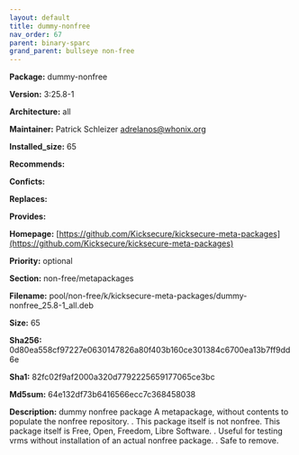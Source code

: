 ```yaml
---
layout: default
title: dummy-nonfree
nav_order: 67
parent: binary-sparc
grand_parent: bullseye non-free
---
```


**Package:** dummy-nonfree

**Version:** 3:25.8-1

**Architecture:**  all

**Maintainer:**  Patrick Schleizer <adrelanos@whonix.org>

**Installed_size:**  65

**Recommends:**  

**Conficts:**  

**Replaces:**  

**Provides:**  

**Homepage:**  [https://github.com/Kicksecure/kicksecure-meta-packages](https://github.com/Kicksecure/kicksecure-meta-packages)

**Priority:**  optional

**Section:** non-free/metapackages

**Filename:**  pool/non-free/k/kicksecure-meta-packages/dummy-nonfree_25.8-1_all.deb

**Size:**  65

**Sha256:**  0d80ea558cf97227e0630147826a80f403b160ce301384c6700ea13b7ff9dd6e

**Sha1:**  82fc02f9af2000a320d7792225659177065ce3bc

**Md5sum:**  64e132df73b6416566ecc7c368458038

**Description:** dummy nonfree package
 A metapackage, without contents to populate the nonfree repository.
 .
 This package itself is not nonfree.
 This package itself is Free, Open, Freedom, Libre Software.
 .
 Useful for testing vrms without installation of an actual nonfree package.
 .
 Safe to remove.



